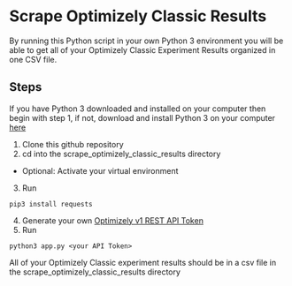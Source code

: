 # Scrape Optimizely Classic Results
By running this Python script in your own Python 3 environment you will be able to get all of your Optimizely Classic Experiment Results organized in one CSV file.

## Steps
If you have Python 3 downloaded and installed on your computer then begin with step 1, if not, download and install Python 3 on your computer [here](https://www.python.org/downloads/)
1. Clone this github repository
2. cd into the scrape_optimizely_classic_results directory
* Optional: Activate your virtual environment
3. Run
```
pip3 install requests
```
4. Generate your own [Optimizely v1 REST API Token](https://help.optimizely.com/Integrate_Other_Platforms/Generate_an_API_token_in_Optimizely_Classic)
5. Run
```
python3 app.py <your API Token>
```

All of your Optimizely Classic experiment results should be in a csv file in the scrape_optimizely_classic_results directory
